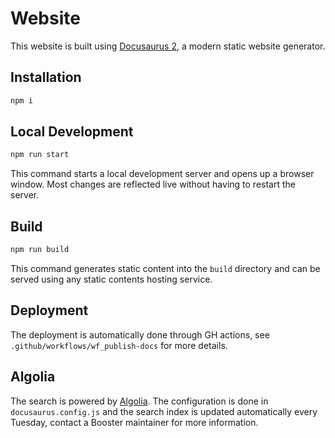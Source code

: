 # Website

This website is built using [Docusaurus 2](https://docusaurus.io/), a modern static website generator.

## Installation

```bash
npm i
```

## Local Development

```bash
npm run start
```

This command starts a local development server and opens up a browser window. Most changes are reflected live without having to restart the server.

## Build

```bash
npm run build
```

This command generates static content into the `build` directory and can be served using any static contents hosting service.

## Deployment

The deployment is automatically done through GH actions, see `.github/workflows/wf_publish-docs` for more details.

## Algolia

The search is powered by [Algolia](https://www.algolia.com/). The configuration is done in `docusaurus.config.js` and the search index is updated automatically every Tuesday, contact a Booster maintainer for more information.
